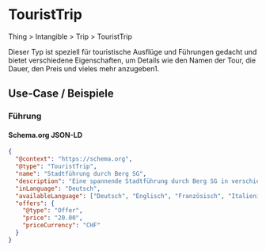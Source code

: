 # TouristTrip

Thing > Intangible > Trip > TouristTrip

Dieser Typ ist speziell für touristische Ausflüge und Führungen gedacht und bietet verschiedene Eigenschaften, um Details wie den Namen der Tour, die Dauer, den Preis und vieles mehr anzugeben1.


## Use-Case / Beispiele

### Führung

#### Schema.org JSON-LD
``` json
{
  "@context": "https://schema.org",
  "@type": "TouristTrip",
  "name": "Stadtführung durch Berg SG",
  "description": "Eine spannende Stadtführung durch Berg SG in verschiedenen Sprachen.",
  "inLanguage": "Deutsch",
  "availableLanguage": ["Deutsch", "Englisch", "Französisch", "Italienisch"],
  "offers": {
    "@type": "Offer",
    "price": "20.00",
    "priceCurrency": "CHF"
  }
}
```

